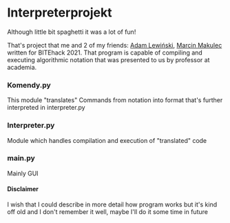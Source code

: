 # Interpreterprojekt

Although little bit spaghetti it was a lot of fun!

That's project that me and 2 of my friends: [Adam Lewiński](https://github.com/lewi9), [Marcin Makulec](#) written for BITEhack 2021. That program is capable of compiling and executing algorithmic notation that was presented to us by professor at academia.

### Komendy.py

This module "translates" Commands from notation into format that's further interpreted in interpreter.py

### Interpreter.py

Module which handles compilation and execution of "translated" code

### main.py

Mainly GUI

#### Disclaimer

I wish that I could describe in more detail how program works but it's kind off old and I don't remember it well, maybe I'll do it some time in future
